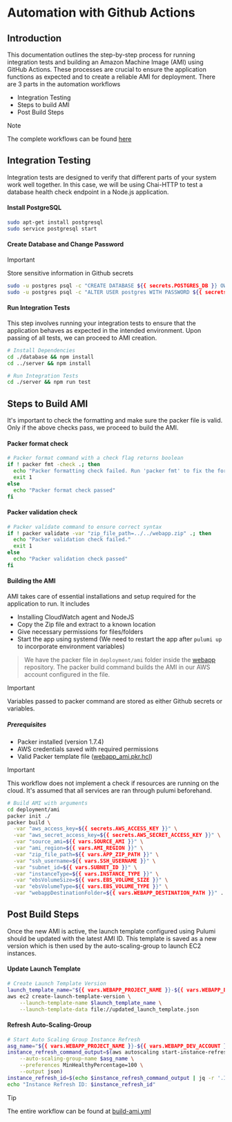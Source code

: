# Automation with Github Actions

## Introduction
This documentation outlines the step-by-step process for running integration tests and building an Amazon Machine Image (AMI) using GitHub Actions. These processes are crucial to ensure the application functions as expected and to create a reliable AMI for deployment. There are 3 parts in the automation workflows
- Integration Testing
- Steps to build AMI
- Post Build Steps

> [!NOTE]
> The complete workflows can be found [here](https://github.com/CSYE-6225-FALL23/webapp/tree/main/.github/workflows)

## Integration Testing
Integration tests are designed to verify that different parts of your system work well together. In this case, we will be using Chai-HTTP to test a database health check endpoint in a Node.js application.

#### Install PostgreSQL
```bash
sudo apt-get install postgresql
sudo service postgresql start
```

#### Create Database and Change Password
> [!IMPORTANT]
> Store sensitive information in Github secrets

```bash
sudo -u postgres psql -c "CREATE DATABASE ${{ secrets.POSTGRES_DB }} OWNER ${{ secrets.POSTGRES_USER }};"
sudo -u postgres psql -c "ALTER USER postgres WITH PASSWORD ${{ secrets.POSTGRES_PASSWORD }};"
```

#### Run Integration Tests
This step involves running your integration tests to ensure that the application behaves as expected in the intended environment. Upon passing of all tests, we can proceed to AMI creation.
```bash
# Install Dependencies
cd ./database && npm install
cd ../server && npm install

# Run Integration Tests
cd ./server && npm run test
```

## Steps to Build AMI
It's important to check the formatting and make sure the packer file is valid. Only if the above checks pass, we proceed to build the AMI.

#### Packer format check
```bash
# Packer format command with a check flag returns boolean
if ! packer fmt -check .; then
  echo "Packer formatting check failed. Run 'packer fmt' to fix the formatting issues."
  exit 1
else
  echo "Packer format check passed"
fi
```

#### Packer validation check
```bash
# Packer validate command to ensure correct syntax
if ! packer validate -var "zip_file_path=../../webapp.zip" .; then
  echo "Packer validation check failed."
  exit 1
else
  echo "Packer validation check passed"
fi
```

#### Building the AMI
AMI takes care of essential installations and setup required for the application to run. It includes
- Installing CloudWatch agent and NodeJS
- Copy the Zip file and extract to a known location
- Give necessary permissions for files/folders
- Start the app using systemd (We need to restart the app after `pulumi up` to incorporate environment variables)

> We have the packer file in `deployment/ami` folder inside the [webapp](https://github.com/dev-kudli/webapp) repository. The packer build command builds the AMI in our AWS account configured in the file.

> [!IMPORTANT]
> Variables passed to packer command are stored as either Github secrets or variables.

##### Prerequisites
- Packer installed (version 1.7.4)
- AWS credentials saved with required permissions
- Valid Packer template file ([webapp_ami.pkr.hcl](https://github.com/dev-kudli/webapp/blob/main/deployment/ami/webapp_ami.pkr.hcl))

> [!IMPORTANT]
> This workflow does not implement a check if resources are running on the cloud. It's assumed that all services are ran through pulumi beforehand.

```bash
# Build AMI with arguments
cd deployment/ami
packer init ./
packer build \
  -var "aws_access_key=${{ secrets.AWS_ACCESS_KEY }}" \
  -var "aws_secret_access_key=${{ secrets.AWS_SECRET_ACCESS_KEY }}" \
  -var "source_ami=${{ vars.SOURCE_AMI }}" \
  -var "ami_region=${{ vars.AMI_REGION }}" \
  -var "zip_file_path=${{ vars.APP_ZIP_PATH }}" \
  -var "ssh_username=${{ vars.SSH_USERNAME }}" \
  -var "subnet_id=${{ vars.SUBNET_ID }}" \
  -var "instanceType=${{ vars.INSTANCE_TYPE }}" \
  -var "ebsVolumeSize=${{ vars.EBS_VOLUME_SIZE }}" \
  -var "ebsVolumeType=${{ vars.EBS_VOLUME_TYPE }}" \
  -var "webappDestinationFolder=${{ vars.WEBAPP_DESTINATION_PATH }}" .
```

## Post Build Steps
Once the new AMI is active, the launch template configured using Pulumi should be updated with the latest AMI ID. This template is saved as a new version which is then used by the auto-scaling-group to launch EC2 instances.

#### Update Launch Template
```bash
# Create Launch Template Version
launch_template_name="${{ vars.WEBAPP_PROJECT_NAME }}-${{ vars.WEBAPP_DEV_ACCOUNT }}-lt"
aws ec2 create-launch-template-version \
    --launch-template-name $launch_template_name \
    --launch-template-data file://updated_launch_template.json
```

#### Refresh Auto-Scaling-Group
```bash
# Start Auto Scaling Group Instance Refresh
asg_name="${{ vars.WEBAPP_PROJECT_NAME }}-${{ vars.WEBAPP_DEV_ACCOUNT }}-asg"
instance_refresh_command_output=$(aws autoscaling start-instance-refresh \
    --auto-scaling-group-name $asg_name \
    --preferences MinHealthyPercentage=100 \
    --output json)
instance_refresh_id=$(echo $instance_refresh_command_output | jq -r '.InstanceRefreshId')
echo "Instance Refresh ID: $instance_refresh_id"
```

> [!TIP]
> The entire workflow can be found at [build-ami.yml](https://github.com/dev-kudli/webapp/blob/main/.github/workflows/biuld-ami.yml)